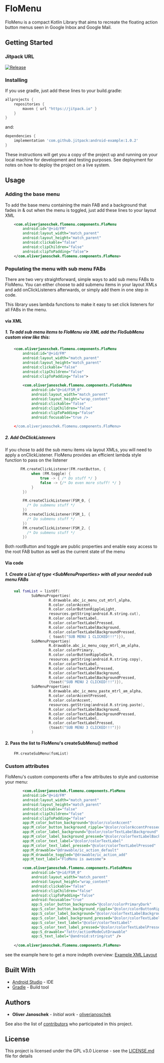 # FloMenu
FloMenu is a compact Kotlin Library that aims to recreate the floating action button menus seen in Google Inbox and Google Mail.

## Getting Started

### Jitpack URL

[![Release](https://jitpack.io/v/oliverjanoschek/FloMenu.svg)](https://jitpack.io/#oliverjanoschek/FloMenu)

### Installing

If you use gradle, just add these lines to your build.gradle:

```gradle
allprojects {
    repositories {
        maven { url "https://jitpack.io" }
    }
}
```

and:

```gradle
dependencies {
    implementation 'com.github.jitpack:android-example:1.0.2'
}
```

These instructions will get you a copy of the project up and running on your local machine for development and testing purposes. See deployment for notes on how to deploy the project on a live system.

## Usage

### Adding the base menu

To add the base menu containing the main FAB and a background that fades in & out when the menu is toggled, just add these lines to your layout XML

```XML
    <com.oliverjanoschek.flomenu.components.FloMenu
        android:id="@+id/FM"
        android:layout_width="match_parent"
        android:layout_height="match_parent"
        android:clickable="false"
        android:clipChildren="false"
        android:clipToPadding="false">
    </com.oliverjanoschek.flomenu.components.FloMenu>
```
### Populating the menu with sub menu FABs

There are two very straightforward, simple ways to add sub menu FABs to FloMenu. You can either choose to add submenu items in your layout XMLs and add onClickListeners afterwards, or simply add them in one step in code. 

This library uses lambda functions to make it easy to set click listeners for all FABs in the menu.

#### via XML

##### 1. To add sub menu items to FloMenu via XML add the FloSubMenu custom view like this:

```XML
    <com.oliverjanoschek.flomenu.components.FloMenu
        android:id="@+id/FM"
        android:layout_width="match_parent"
        android:layout_height="match_parent"
        android:clickable="false"
        android:clipChildren="false"
        android:clipToPadding="false">
        
        <com.oliverjanoschek.flomenu.components.FloSubMenu
            android:id="@+id/FSM_0"
            android:layout_width="match_parent"
            android:layout_height="wrap_content"
            android:clickable="false"
            android:clipChildren="false"
            android:clipToPadding="false"
            android:focusable="true />
            
    </com.oliverjanoschek.flomenu.components.FloMenu>
```
##### 2. Add OnClickListeners

If you chose to add the sub menu items via layout XMLs, you will need to apply a onClickListener. FloMenu provides an efficient lambda style function to pass on the listener

```Kotlin
       FM.createClickListener(FM.rootButton, {
            when (FM.toggle) {
                true -> { /* Do stuff */ }
                false -> {/* Do even more stuff! */ }
            }
        })

        FM.createClickListener(FSM_0, {
          /* Do submenu stuff */
        })
        FM.createClickListener(FSM_1, {
          /* Do submenu stuff */
        })
        FM.createClickListener(FSM_2, {
          /* Do submenu stuff */
        })
```

Both rootButton and toggle are public properties and enable easy access to the root FAB button as well as the current state of the menu

#### Via code

##### 1. Create a List of type \<SubMenuProperties\> with all your needed sub menu FABs
```Kotlin
    val fsmList = listOf(
            SubMenuProperties(
                    R.drawable.abc_ic_menu_cut_mtrl_alpha,
                    R.color.colorAccent,
                    R.color.colorButtonRippleLight,
                    resources.getString(android.R.string.cut),
                    R.color.colorTextLabel,
                    R.color.colorTextLabelPressed,
                    R.color.colorTextLabelBackground,
                    R.color.colorTextLabelBackgroundPressed,
                    { toast("SUB MENU 1 CLICKED!!!")}),
            SubMenuProperties(
                    R.drawable.abc_ic_menu_copy_mtrl_am_alpha,
                    R.color.colorPrimary,
                    R.color.colorButtonRippleDark,
                    resources.getString(android.R.string.copy),
                    R.color.colorTextLabel,
                    R.color.colorTextLabelPressed,
                    R.color.colorTextLabelBackground,
                    R.color.colorTextLabelBackgroundPressed,
                    {toast("SUB MENU 2 CLICKED!!!")}),
            SubMenuProperties(
                    R.drawable.abc_ic_menu_paste_mtrl_am_alpha,
                    R.color.colorAccentPressed,
                    R.color.colorAccent,
                    resources.getString(android.R.string.paste),
                    R.color.colorTextLabelBackground,
                    R.color.colorTextLabelBackgroundPressed,
                    R.color.colorTextLabel,
                    R.color.colorTextLabelPressed,
                    {toast("SUB MENU 3 CLICKED!!!")})
            )
```

#### 2. Pass the list to FloMenu's createSubMenu() method

```Kotlin
    FM.createSubMenu(fsmList)
```

### Custom attributes

FloMenu's custom components offer a few attributes to style and customise your menu:

```XML
        <com.oliverjanoschek.flomenu.components.FloMenu
        android:id="@+id/FM"
        android:layout_width="match_parent"
        android:layout_height="match_parent"
        android:clickable="false"
        android:clipChildren="false"
        android:clipToPadding="false"
        app:M_color_button_background="@color/colorAccent"
        app:M_color_button_background_ripple="@color/colorAccentPressed"
        app:M_color_label_background="@color/colorTextLabelBackground"
        app:M_color_label_background_pressed="@color/colorTextLabelBackgroundPressed"
        app:M_color_text_label="@color/colorTextLabel"
        app:M_color_text_label_pressed="@color/colorTextLabelPressed"
        app:M_drawable="@drawable/ic_action_default"
        app:M_drawable_toggled="@drawable/ic_action_add"
        app:M_text_label="FloMenu is awesome">

        <com.oliverjanoschek.flomenu.components.FloSubMenu
            android:id="@+id/FSM_0"
            android:layout_width="match_parent"
            android:layout_height="wrap_content"
            android:clickable="false"
            android:clipChildren="false"
            android:clipToPadding="false"
            android:focusable="true"
            app:S_color_button_background="@color/colorPrimaryDark"
            app:S_color_button_background_ripple="@color/colorButtonRippleLight"
            app:S_color_label_background="@color/colorTextLabelBackground"
            app:S_color_label_background_pressed="@color/colorTextLabelBackgroundPressed"
            app:S_color_text_label="@color/colorTextLabel"
            app:S_color_text_label_pressed="@color/colorTextLabelPressed"
            app:S_drawable="?attr/actionModeCutDrawable"
            app:S_text_label="@android:string/cut" />
            
    </com.oliverjanoschek.flomenu.components.FloMenu>
```

see the example here to get a more indepth overview: [Example XML Layout](https://github.com/oliverjanoschek/FloMenu/blob/master/example/src/main/res/layout/activity_main.xml)

## Built With

* [Android Studio](https://developer.android.com/studio/index.html) - IDE
* [Gradle](https://gradle.org/) - Build tool

## Authors

* **Oliver Janoschek** - *Initial work* - [oliverjanoschek](https://github.com/oliverjanoschek)

See also the list of [contributors](https://github.com/oliverjanoschek/FloMenu/contributors) who participated in this project.

## License

This project is licensed under the GPL v3.0 License - see the [LICENSE.md](LICENSE.md) file for details

